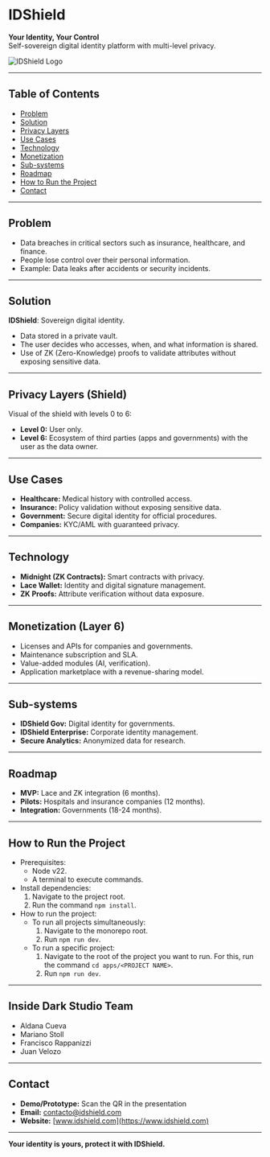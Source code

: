 # IDShield

**Your Identity, Your Control**  
Self-sovereign digital identity platform with multi-level privacy.

![IDShield Logo](path/to/logo.png)

---

## Table of Contents

- [Problem](#problem)  
- [Solution](#solution)  
- [Privacy Layers](#privacy-layers)  
- [Use Cases](#use-cases)  
- [Technology](#technology)  
- [Monetization](#monetization)  
- [Sub-systems](#sub-systems)  
- [Roadmap](#roadmap)  
- [How to Run the Project](#how-to-run-the-project)  
- [Contact](#contact)  

---

## Problem

- Data breaches in critical sectors such as insurance, healthcare, and finance.  
- People lose control over their personal information.  
- Example: Data leaks after accidents or security incidents.

---

## Solution

**IDShield**: Sovereign digital identity.  

- Data stored in a private vault.  
- The user decides who accesses, when, and what information is shared.  
- Use of ZK (Zero-Knowledge) proofs to validate attributes without exposing sensitive data.

---

## Privacy Layers (Shield)

Visual of the shield with levels 0 to 6:  

- **Level 0:** User only.  
- **Level 6:** Ecosystem of third parties (apps and governments) with the user as the data owner.

---

## Use Cases

- **Healthcare:** Medical history with controlled access.  
- **Insurance:** Policy validation without exposing sensitive data.  
- **Government:** Secure digital identity for official procedures.  
- **Companies:** KYC/AML with guaranteed privacy.

---

## Technology

- **Midnight (ZK Contracts):** Smart contracts with privacy.  
- **Lace Wallet:** Identity and digital signature management.  
- **ZK Proofs:** Attribute verification without data exposure.

---

## Monetization (Layer 6)

- Licenses and APIs for companies and governments.  
- Maintenance subscription and SLA.  
- Value-added modules (AI, verification).  
- Application marketplace with a revenue-sharing model.

---

## Sub-systems

- **IDShield Gov:** Digital identity for governments.  
- **IDShield Enterprise:** Corporate identity management.  
- **Secure Analytics:** Anonymized data for research.

---

## Roadmap

- **MVP:** Lace and ZK integration (6 months).  
- **Pilots:** Hospitals and insurance companies (12 months).  
- **Integration:** Governments (18-24 months).

---

## How to Run the Project

- Prerequisites:
  - Node v22.  
  - A terminal to execute commands.  
- Install dependencies:
  1. Navigate to the project root.  
  2. Run the command `npm install`.  
- How to run the project:
  - To run all projects simultaneously:
    1. Navigate to the monorepo root.  
    2. Run `npm run dev`.  
  - To run a specific project:
    1. Navigate to the root of the project you want to run. For this, run the command `cd apps/<PROJECT NAME>`.  
    2. Run `npm run dev`.

---

## Inside Dark Studio Team
- Aldana Cueva  
- Mariano Stoll  
- Francisco Rappanizzi  
- Juan Velozo  

---

## Contact

- **Demo/Prototype:** Scan the QR in the presentation  
- **Email:** contacto@idshield.com  
- **Website:** [www.idshield.com](https://www.idshield.com)

---

**Your identity is yours, protect it with IDShield.**
